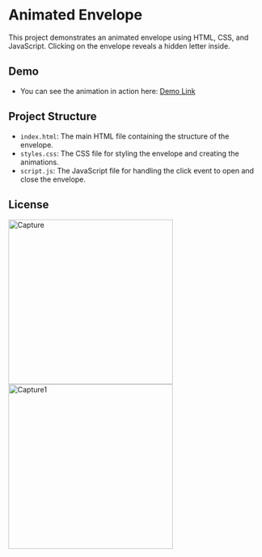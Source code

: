 # Animated Envelope
This project demonstrates an animated envelope using HTML, CSS, and JavaScript. Clicking on the envelope reveals a hidden letter inside.

## Demo
- You can see the animation in action here: [Demo Link](https://your-demo-link.com)

## Project Structure
- `index.html`: The main HTML file containing the structure of the envelope.
- `styles.css`: The CSS file for styling the envelope and creating the animations.
- `script.js`: The JavaScript file for handling the click event to open and close the envelope.

## License






<img width="325" alt="Capture" src="https://github.com/Piyumikahasini/valentineday-card/assets/125721766/c226086e-2b80-4e67-a8ee-c8786c47f968">
<img width="325" alt="Capture1" src="https://github.com/Piyumikahasini/valentineday-card/assets/125721766/84401c70-4341-4526-8266-89be44633cc4">
